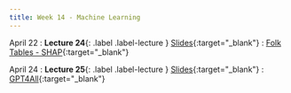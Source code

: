 ```yaml
---
title: Week 14 - Machine Learning
---
```


April 22
: **Lecture 24**{: .label .label-lecture } [Slides](https://docs.google.com/presentation/d/1unMT4tlKxMhETgrf9B1sq751_ZV0TcMtBSaujwDM_gI/edit?usp=sharing){:target="_blank"}
: [Folk Tables - SHAP](https://datahub.berkeley.edu/hub/user-redirect/git-pull?repo=https%3A%2F%2Fgithub.com%2FUCB-Econ-148%2Fecon148-sp25&branch=main&urlpath=tree%2Fecon148-sp25%2Flec%2Flec14.1%2FFolktables_SHAP.ipynb){:target="_blank"} 

April 24
: **Lecture 25**{: .label .label-lecture } [Slides](https://docs.google.com/presentation/d/1vvnqbPbt-fEolf9Ys0AgfaRHc-n7rdQbi1oBWmOiT_w/edit?usp=sharing){:target="_blank"}
: [GPT4All](https://datahub.berkeley.edu/hub/user-redirect/git-pull?repo=https%3A%2F%2Fgithub.com%2FUCB-Econ-148%2Fecon148-sp25&branch=main&urlpath=lab%2Ftree%2Fecon148-sp25%2Flec%2Flec14.2%2FGPT4All_hubtutorial_econ148.ipynb){:target="_blank"} 
